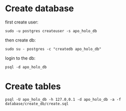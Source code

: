 # Create database
first create user:
```
sudo -u postgres createuser -s apo_holo_db
```
then create db:
```
sudo su - postgres -c "createdb apo_holo_db"
```

login to the db:
```
psql -d apo_holo_db
```

# Create tables
```
psql -U apo_holo_db -h 127.0.0.1 -d apo_holo_db -a -f database/create_db/create.sql
```